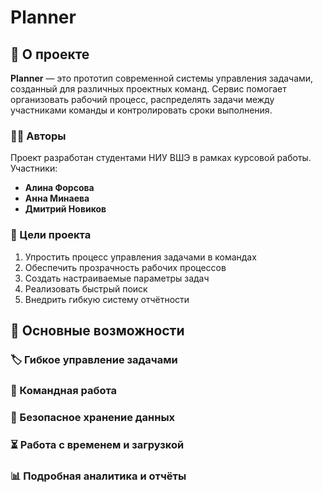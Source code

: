 # Planner
## 📌 О проекте

**Planner** — это прототип современной системы управления задачами, созданный для различных проектных команд. Сервис помогает организовать рабочий процесс, распределять задачи между участниками команды и контролировать сроки выполнения.

### 👨‍💻 Авторы
Проект разработан студентами НИУ ВШЭ в рамках курсовой работы. Участники:
- **Алина Форсова**
- **Анна Минаева**
- **Дмитрий Новиков**

### 🎯 Цели проекта
1. Упростить процесс управления задачами в командах
2. Обеспечить прозрачность рабочих процессов
3. Создать настраиваемые параметры задач
4. Реализовать быстрый поиск
5. Внедрить гибкую систему отчётности

## 🌟 Основные возможности

### 🏷️ Гибкое управление задачами

### 👥 Командная работа

### 🔐 Безопасное хранение данных

### ⏳ Работа с временем и загрузкой

### 📊 Подробная аналитика и отчёты


